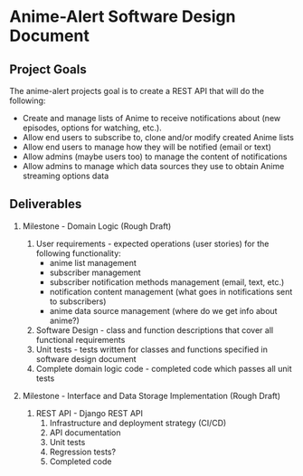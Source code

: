 # Anime-Alert Software Design Document

## Project Goals  
The anime-alert projects goal is to create a REST API that will do the following:
- Create and manage lists of Anime to receive notifications about (new episodes, options for watching, etc.). 
- Allow end users to subscribe to, clone and/or modify created Anime lists    
- Allow end users to manage how they will be notified (email or text)  
- Allow admins (maybe users too) to manage the content of notifications
- Allow admins to manage which data sources they use to obtain Anime streaming options data

## Deliverables  
1. Milestone - Domain Logic (Rough Draft)
    1. User requirements - expected operations (user stories) for the following functionality:
        - anime list management
        - subscriber management  
        - subscriber notification methods management (email, text, etc.)
        - notification content management (what goes in notifications sent to subscribers)
        - anime data source management (where do we get info about anime?)
    2. Software Design - class and function descriptions that cover all functional requirements
    3. Unit tests - tests written for classes and functions specified in software design document
    4. Complete domain logic code - completed code which passes all unit tests  

2. Milestone - Interface and Data Storage Implementation (Rough Draft)
    1. REST API - Django REST API
        1. Infrastructure and deployment strategy (CI/CD)
        2. API documentation
        3. Unit tests
        4. Regression tests?
        5. Completed code
